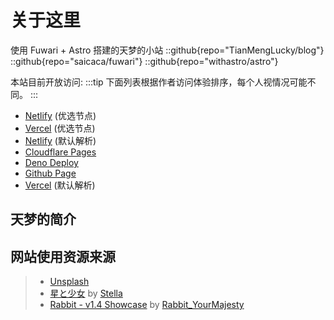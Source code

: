 # 关于这里

使用 Fuwari + Astro 搭建的天梦的小站
::github{repo="TianMengLucky/blog"}
::github{repo="saicaca/fuwari"}
::github{repo="withastro/astro"}

本站目前开放访问:
:::tip
下面列表根据作者访问体验排序，每个人视情况可能不同。
:::

- [Netlify](https://netlify.luckey.icu) (优选节点)
- [Vercel](https://vercel.luckey.icu) (优选节点)
- [Netlify](https://tianmeng.netlify.app) (默认解析)
- [Cloudflare Pages](https://blog.luckey.icu)
- [Deno Deploy](https://deno.luckey.icu)
- [Github Page](https://github.luckey.icu)
- [Vercel](https://tianmeng.vercel.app) (默认解析)


## 天梦的简介

## 网站使用资源来源
>
> - [Unsplash](https://unsplash.com/)
> - [星と少女](https://www.pixiv.net/artworks/108916539) by [Stella](https://www.pixiv.net/users/93273965)
> - [Rabbit - v1.4 Showcase](https://civitai.com/posts/586908) by [Rabbit_YourMajesty](https://civitai.com/user/Rabbit_YourMajesty)
